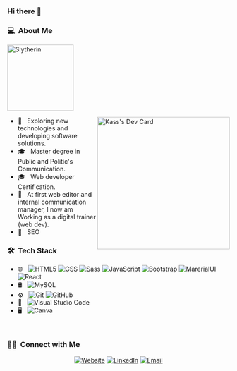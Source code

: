 ### Hi there 👋

<!--
**kassandraaubin/kassandraaubin** is a ✨ _special_ ✨ repository because its `README.md` (this file) appears on your GitHub profile.
-->

<h3>💻 &nbsp;About Me</h3>
<img src="https://www.pngkey.com/png/full/226-2269266_slytherin-crest-png-harry-potter-slytherin-logo.png" align=center alt="Slytherin" title="Or perhaps in Slytherin,
You'll make your real friends,
Those cunning folk use any means,
To achieve their ends." width="150px"/>

<a href="https://app.daily.dev/Kass"><img src="https://api.daily.dev/devcards/5dcf51fa09534afb921b051d69f64b1e.png?r=dpq" align=right width="300" alt="Kass's Dev Card"/></a>

- 🤔 &nbsp; Exploring new technologies and developing software solutions.
- 🎓 &nbsp; Master degree in Public and Politic's Communication.
- 🎓 &nbsp; Web developer Certification.
- 💼 &nbsp; At first web editor and internal communication manager, I now am Working as a digital trainer (web dev).
- 🌱 &nbsp; SEO

<h3> 🛠 &nbsp;Tech Stack</h3>

- 🌐 &nbsp;
  ![HTML5](https://img.shields.io/badge/-HTML5-333333?style=flat&logo=HTML5)
  ![CSS](https://img.shields.io/badge/-CSS-333333?style=flat&logo=CSS3&logoColor=1572B6)
  ![Sass](https://img.shields.io/badge/-Sass-333333?style=flat&logo=Sass)
  ![JavaScript](https://img.shields.io/badge/-JavaScript-333333?style=flat&logo=javascript)
  ![Bootstrap](https://img.shields.io/badge/-Bootstrap-333333?style=flat&logo=bootstrap&logoColor=563D7C)
  ![MarerialUI](https://img.shields.io/badge/-MaterialUI-333333?style=flat&logo=material-ui&logoColor=2596BE)
  ![React](https://img.shields.io/badge/-React-333333?style=flat&logo=react)
- 🛢 &nbsp;
  ![MySQL](https://img.shields.io/badge/-MySQL-333333?style=flat&logo=mysql)
- ⚙️ &nbsp;
  ![Git](https://img.shields.io/badge/-Git-333333?style=flat&logo=git)
  ![GitHub](https://img.shields.io/badge/-GitHub-333333?style=flat&logo=github)
- 🔧 &nbsp;
  ![Visual Studio Code](https://img.shields.io/badge/-Visual%20Studio%20Code-333333?style=flat&logo=visual-studio-code&logoColor=007ACC)
- 🖥 &nbsp;
  ![Canva](https://img.shields.io/badge/-Canva-333333?style=flat&logo=Canva)

<br/>

<h3> 🤝🏻 &nbsp;Connect with Me </h3>

<p align="center">
<a href="https://kassandra-a.netlify.app/"><img alt="Website" src="https://img.shields.io/badge/Website-blue?style=flat-square&logo=google-chrome"></a>
<a href="https://www.linkedin.com/in/kassandra-aubin/"><img alt="LinkedIn" src="https://img.shields.io/badge/LinkedIn-blue?style=flat-square&logo=linkedin"></a>
<a href="mailto:kassandra.aubin@gmail.com"><img alt="Email" src="https://img.shields.io/badge/Email-blue?style=flat-square&logo=gmail"></a>
</p>
